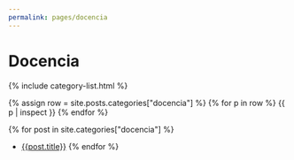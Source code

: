 ```yaml
---
permalink: pages/docencia
---
```


# Docencia

{% include category-list.html %}


{% assign row = site.posts.categories["docencia"] %}
{% for p in row %}
  {{ p | inspect }}
{% endfor %}

{% for post in site.categories["docencia"] %}
* <a href="{{ site.baseurl }}{{ post.url }}">{{post.title}}</a>
{% endfor %}